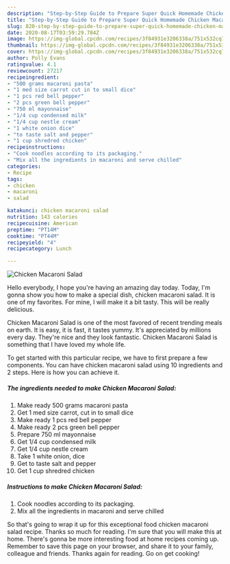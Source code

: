 ```yaml
---
description: "Step-by-Step Guide to Prepare Super Quick Homemade Chicken Macaroni Salad"
title: "Step-by-Step Guide to Prepare Super Quick Homemade Chicken Macaroni Salad"
slug: 820-step-by-step-guide-to-prepare-super-quick-homemade-chicken-macaroni-salad
date: 2020-08-17T03:59:29.784Z
image: https://img-global.cpcdn.com/recipes/3f84931e3206338a/751x532cq70/chicken-macaroni-salad-recipe-main-photo.jpg
thumbnail: https://img-global.cpcdn.com/recipes/3f84931e3206338a/751x532cq70/chicken-macaroni-salad-recipe-main-photo.jpg
cover: https://img-global.cpcdn.com/recipes/3f84931e3206338a/751x532cq70/chicken-macaroni-salad-recipe-main-photo.jpg
author: Polly Evans
ratingvalue: 4.1
reviewcount: 27217
recipeingredient:
- "500 grams macaroni pasta"
- "1 med size carrot cut in to small dice"
- "1 pcs red bell pepper"
- "2 pcs green bell pepper"
- "750 ml mayonnaise"
- "1/4 cup condensed milk"
- "1/4 cup nestle cream"
- "1 white onion dice"
- "to taste salt and pepper"
- "1 cup shredred chicken"
recipeinstructions:
- "Cook noodles according to its packaging."
- "Mix all the ingredients in macaroni and serve chilled"
categories:
- Recipe
tags:
- chicken
- macaroni
- salad

katakunci: chicken macaroni salad 
nutrition: 143 calories
recipecuisine: American
preptime: "PT14M"
cooktime: "PT44M"
recipeyield: "4"
recipecategory: Lunch

---
```



![Chicken Macaroni Salad](https://img-global.cpcdn.com/recipes/3f84931e3206338a/751x532cq70/chicken-macaroni-salad-recipe-main-photo.jpg)

Hello everybody, I hope you're having an amazing day today. Today, I'm gonna show you how to make a special dish, chicken macaroni salad. It is one of my favorites. For mine, I will make it a bit tasty. This will be really delicious.



Chicken Macaroni Salad is one of the most favored of recent trending meals on earth. It is easy, it is fast, it tastes yummy. It's appreciated by millions every day. They're nice and they look fantastic. Chicken Macaroni Salad is something that I have loved my whole life.


To get started with this particular recipe, we have to first prepare a few components. You can have chicken macaroni salad using 10 ingredients and 2 steps. Here is how you can achieve it.

<!--inarticleads1-->

##### The ingredients needed to make Chicken Macaroni Salad:

1. Make ready 500 grams macaroni pasta
1. Get 1 med size carrot, cut in to small dice
1. Make ready 1 pcs red bell pepper
1. Make ready 2 pcs green bell pepper
1. Prepare 750 ml mayonnaise
1. Get 1/4 cup condensed milk
1. Get 1/4 cup nestle cream
1. Take 1 white onion, dice
1. Get to taste salt and pepper
1. Get 1 cup shredred chicken




<!--inarticleads2-->

##### Instructions to make Chicken Macaroni Salad:

1. Cook noodles according to its packaging.
1. Mix all the ingredients in macaroni and serve chilled




So that's going to wrap it up for this exceptional food chicken macaroni salad recipe. Thanks so much for reading. I'm sure that you will make this at home. There's gonna be more interesting food at home recipes coming up. Remember to save this page on your browser, and share it to your family, colleague and friends. Thanks again for reading. Go on get cooking!
